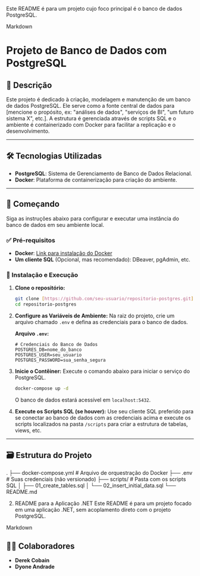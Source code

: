 Este README é para um projeto cujo foco principal é o banco de dados PostgreSQL.

Markdown

# Projeto de Banco de Dados com PostgreSQL

## 📖 Descrição

Este projeto é dedicado à criação, modelagem e manutenção de um banco de dados PostgreSQL. Ele serve como a fonte central de dados para [mencione o propósito, ex: "análises de dados", "serviços de BI", "um futuro sistema X", etc.]. A estrutura é gerenciada através de scripts SQL e o ambiente é containerizado com Docker para facilitar a replicação e o desenvolvimento.

---

## 🛠️ Tecnologias Utilizadas

-   **PostgreSQL**: Sistema de Gerenciamento de Banco de Dados Relacional.
-   **Docker**: Plataforma de containerização para criação do ambiente.

---

## 🚀 Começando

Siga as instruções abaixo para configurar e executar uma instância do banco de dados em seu ambiente local.

### ✅ Pré-requisitos

-   **Docker**: [Link para instalação do Docker](https://www.docker.com/products/docker-desktop/)
-   **Um cliente SQL** (Opcional, mas recomendado): DBeaver, pgAdmin, etc.

### 🔧 Instalação e Execução

1.  **Clone o repositório:**
    ```bash
    git clone [https://github.com/seu-usuario/repositorio-postgres.git](https://github.com/seu-usuario/repositorio-postgres.git)
    cd repositorio-postgres
    ```

2.  **Configure as Variáveis de Ambiente:**
    Na raiz do projeto, crie um arquivo chamado `.env` e defina as credenciais para o banco de dados.

    **Arquivo `.env`:**
    ```env
    # Credenciais do Banco de Dados
    POSTGRES_DB=nome_do_banco
    POSTGRES_USER=seu_usuario
    POSTGRES_PASSWORD=sua_senha_segura
    ```

3.  **Inicie o Contêiner:**
    Execute o comando abaixo para iniciar o serviço do PostgreSQL.

    ```bash
    docker-compose up -d
    ```
    O banco de dados estará acessível em `localhost:5432`.

4.  **Execute os Scripts SQL (se houver):**
    Use seu cliente SQL preferido para se conectar ao banco de dados com as credenciais acima e execute os scripts localizados na pasta `/scripts` para criar a estrutura de tabelas, views, etc.

---

## 🗃️ Estrutura do Projeto

.
├── docker-compose.yml   # Arquivo de orquestração do Docker
├── .env                 # Suas credenciais (não versionado)
├── scripts/             # Pasta com os scripts SQL
│   ├── 01_create_tables.sql
│   └── 02_insert_initial_data.sql
└── README.md


2. README para a Aplicação .NET
Este README é para um projeto focado em uma aplicação .NET, sem acoplamento direto com o projeto PostgreSQL.

Markdown

## 🧑‍💻 Colaboradores

-   **Derek Cobain**
-   **Dyone Andrade**
